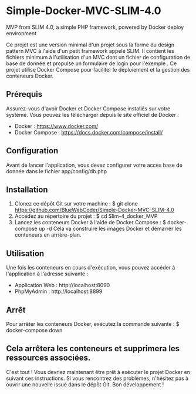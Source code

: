 # Simple-Docker-MVC-SLIM-4.0
MVP from SLIM 4.0, a simple PHP framework, powered by Docker deploy environment

Ce projet est une version minimal d'un projet sous la forme du design pattern MVC à l'aide d'un petit framework appelé SLIM. Il contient les fichiers minimum à l'utilisation d'un MVC dont un fichier de configuration de base de donnée et propulse un formulaire de login pour l'exemple . Ce projet utilise Docker Compose pour faciliter le déploiement et la gestion des conteneurs Docker.

## Prérequis
Assurez-vous d'avoir Docker et Docker Compose installés sur votre système. Vous pouvez les télécharger depuis le site officiel de Docker :

- Docker : https://www.docker.com/
- Docker Compose : https://docs.docker.com/compose/install/

## Configuration
Avant de lancer l'application, vous devez configurer votre accès base de donnée dans le fichier app/config/db.php

## Installation
1. Clonez ce dépôt Git sur votre machine :
$ git clone https://github.com/BlueWebCoder/Simple-Docker-MVC-SLIM-4.0
2. Accédez au répertoire du projet : $ cd Slim-4_docker_MVP
4. Lancez les conteneurs Docker à l'aide de Docker Compose : $ docker-compose up -d
Cela va construire les images Docker et démarrer les conteneurs en arrière-plan.

## Utilisation
Une fois les conteneurs en cours d'exécution, vous pouvez accéder à l'application à l'adresse suivante :

- Application Web : http://localhost:8090
- PhpMyAdmin : http://localhost:8899

## Arrêt
Pour arrêter les conteneurs Docker, exécutez la commande suivante : $ docker-compose down

Cela arrêtera les conteneurs et supprimera les ressources associées.
----
C'est tout ! Vous devriez maintenant être prêt à exécuter le projet Docker en suivant ces instructions. Si vous rencontrez des problèmes, n'hésitez pas à ouvrir une nouvelle issue dans le dépôt Git. Bon développement !
